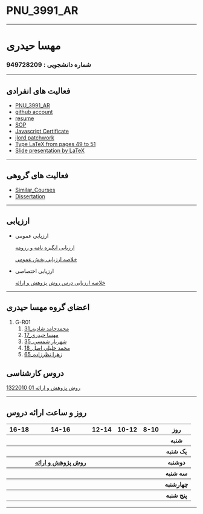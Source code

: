 # PNU_3991_AR
---------
# مهسا حیدری
### شماره دانشجویی : 949728209
------------------
## فعالیت های انفرادی


- [PNU_3991_AR](https://github.com/Mahsa-Heydari/PNU_3991_AR)
- [github account](https://github.com/Mahsa-Heydari/)
- [resume](https://mahsa-heydari.github.io/)
- [SOP](https://mahsa-heydari.github.io/SOP/)
- [Javascript Certificate](https://github.com/Mahsa-Heydari/PNU_3991_AR/blob/main/Certificates/JavaScript_Certificate.pdf)
- [jlord patchwork](https://github.com/Mahsa-Heydari/PNU_3991_AR/blob/main/Certificates/jlord%20patchwork.pdf)
- [Type LaTeX from pages 49 to 51](https://github.com/Mahsa-Heydari/PNU_3991_AR/blob/main/Research%20and%20presentation%20methods/Type%20LaTeX%20-%20Pages%2049%20to%2051/m.heydari.pdf)
- [Slide presentation by LaTeX](https://github.com/Mahsa-Heydari/PNU_3991_AR/blob/main/Research%20and%20presentation%20methods/Slide%20presentation/mahsa%20heydari%20slide.pdf)

-------------------
## فعالیت های گروهی

- [Similar_Courses](https://github.com/Mahsa-Heydari/PNU_3991_AR/blob/main/Research%20and%20presentation%20methods/Similar_Courses/adelaide%20university.pdf)
- [Dissertation](https://github.com/Mahsa-Heydari/PNU_3991_AR/blob/main/Research%20and%20presentation%20methods/Dissertation/dissertation_final.pdf)


---------------------

## ارزیابی

- ارزیابی عمومی


     [ارزیابی انگیزه نامه و رزومه](https://github.com/Mahsa-Heydari/PNU_3991_AR/blob/main/Assessment/General/MH_CV_CheckList_AR_3991.pdf)
     
     [خلاصه ارزیابی بخش عمومی](https://github.com/Mahsa-Heydari/PNU_3991_AR/blob/main/Assessment/General/MH_GeneralSection_CheckList_AR_3991.pdf)


- ارزیابی اختصاصی


     [خلاصه ارزیابی درس روش پژوهش و ارائه](https://github.com/Mahsa-Heydari/PNU_3991_AR/blob/main/Assessment/ResearchAndPresentationMethods/MH_ResearchAndPresentationMethods_CheckList_AR_3991.pdf)


--------------------

## اعضای گروه مهسا حیدری


1. G-R01
    1. [31_محمدحامد شادبه](https://github.com/AliRazavi-edu/PNU_3991/tree/master/_BSc/ResearchAndPresentationMethods/1322010_01/31_%D9%85%D8%AD%D9%85%D8%AF%D8%AD%D8%A7%D9%85%D8%AF%20%D8%B4%D8%A7%D8%AF%D8%A8%D9%87)    
    1. [17_مهسا حيدري](https://github.com/AliRazavi-edu/PNU_3991/tree/master/_BSc/ResearchAndPresentationMethods/1322010_01/17_%D9%85%D9%87%D8%B3%D8%A7%20%D8%AD%D9%8A%D8%AF%D8%B1%D9%8A)   
    1. [35_شهريار شمسي](https://github.com/AliRazavi-edu/PNU_3991/tree/master/_BSc/ResearchAndPresentationMethods/1322010_01/35_%D8%B4%D9%87%D8%B1%D9%8A%D8%A7%D8%B1%20%D8%B4%D9%85%D8%B3%D9%8A)       
    1. [18_محمد خليلي اصل](https://github.com/AliRazavi-edu/PNU_3991/tree/master/_BSc/ResearchAndPresentationMethods/1322010_02/18_%D9%85%D8%AD%D9%85%D8%AF%20%D8%AE%D9%84%D9%8A%D9%84%D9%8A%20%D8%A7%D8%B5%D9%84)   
   1. [65_زهرا نظرزاده](https://github.com/AliRazavi-edu/PNU_3991/tree/master/_BSc/ResearchAndPresentationMethods/1322010_01/65_%D8%B2%D9%87%D8%B1%D8%A7%20%D9%86%D8%B8%D8%B1%D8%B2%D8%A7%D8%AF%D9%87)

## دروس کارشناسی

[روش پژوهش و ارائه 01 1322010](https://github.com/AliRazavi-edu/PNU_3991/tree/master/_BSc/ResearchAndPresentationMethods)

--------------


## روز و ساعت ارائه دروس

<table style="width:100%">
  <tr>
    <th >16-18</th>
    <th >14-16</th>
    <th >12-14</th>
    <th>10-12</th>
    <th>8-10</th>
    <th>روز</th>
  </tr>
  <tr>
    <th ></th>
    <th ></th>
    <th ></th>
    <th></th>
    <th></th>
    <th>شنبه</th>
  </tr>
   <tr>
    <th ></th>
    <th ></th>
    <th ></th>
    <th></th>
    <th ></th>
    <th>یک شنبه</th>
  </tr>
   <th ></th>
     <th ><a  href="https://github.com/AliRazavi-edu/PNU_3991/tree/master/_BSc/ResearchAndPresentationMethods">روش پژوهش و ارائه</a></th>
     <th></th>
     <th></th>
     <th></th>   
    <th>دوشنبه</th>
  </tr>
   <tr>
    <th ></th>
    <th ></th>
    <th></th>
    <th></th>
    <th ></th>
    <th>سه شنبه</th>
  </tr>
   <tr>
    <th ></th>
    <th ></th>
    <th></th>
    <th></th>
     <th ></th>
    <th>چهارشنبه</th>
  </tr>
   <tr>
   <th ></th>
    <th ></th>
     <th ></th>
     <th ></th>
     <th><a></a></th>
    <th>پنج شنبه</th>
  </tr>
</table>
 
   
------------------

